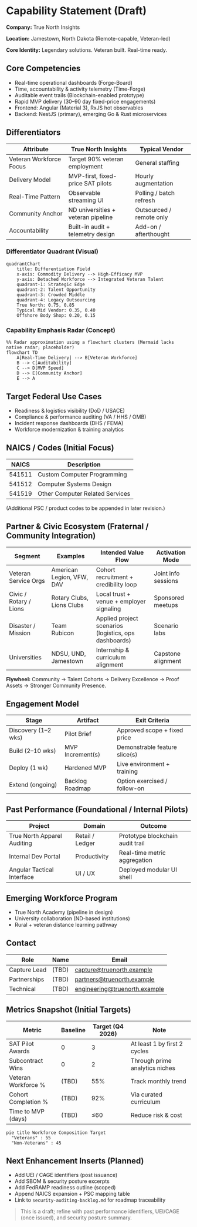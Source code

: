 # Capability Statement (Draft)

**Company:** True North Insights

**Location:** Jamestown, North Dakota (Remote-capable, Veteran-led)

**Core Identity:** Legendary solutions. Veteran built. Real-time ready.

## Core Competencies

- Real-time operational dashboards (Forge-Board)
- Time, accountability & activity telemetry (Time-Forge)
- Auditable event trails (Blockchain-enabled prototype)
- Rapid MVP delivery (30–90 day fixed-price engagements)
- Frontend: Angular (Material 3), RxJS hot observables
- Backend: NestJS (primary), emerging Go & Rust microservices

## Differentiators

| Attribute               | True North Insights                | Typical Vendor           |
| ----------------------- | ---------------------------------- | ------------------------ |
| Veteran Workforce Focus | Target 90% veteran employment      | General staffing         |
| Delivery Model          | MVP-first, fixed-price SAT pilots  | Hourly augmentation      |
| Real-Time Pattern       | Observable streaming UI            | Polling / batch refresh  |
| Community Anchor        | ND universities + veteran pipeline | Outsourced / remote only |
| Accountability          | Built-in audit + telemetry design  | Add-on / afterthought    |

### Differentiator Quadrant (Visual)

```mermaid
quadrantChart
    title: Differentiation Field
    x-axis: Commodity Delivery --> High-Efficacy MVP
    y-axis: Detached Workforce --> Integrated Veteran Talent
    quadrant-1: Strategic Edge
    quadrant-2: Talent Opportunity
    quadrant-3: Crowded Middle
    quadrant-4: Legacy Outsourcing
    True North: 0.75, 0.85
    Typical Mid Vendor: 0.35, 0.40
    Offshore Body Shop: 0.20, 0.15
```

### Capability Emphasis Radar (Concept)

```mermaid
%% Radar approximation using a flowchart clusters (Mermaid lacks native radar; placeholder)
flowchart TD
    A[Real-Time Delivery] --> B[Veteran Workforce]
    B --> C[Auditability]
    C --> D[MVP Speed]
    D --> E[Community Anchor]
    E --> A
```

## Target Federal Use Cases

- Readiness & logistics visibility (DoD / USACE)
- Compliance & performance auditing (VA / HHS / OMB)
- Incident response dashboards (DHS / FEMA)
- Workforce modernization & training analytics

## NAICS / Codes (Initial Focus)

| NAICS  | Description                     |
| ------ | ------------------------------- |
| 541511 | Custom Computer Programming     |
| 541512 | Computer Systems Design         |
| 541519 | Other Computer Related Services |

(Additional PSC / product codes to be appended in later revision.)

## Partner & Civic Ecosystem (Fraternal / Community Integration)

| Segment                | Examples                  | Intended Value Flow                                   | Activation Mode     |
| ---------------------- | ------------------------- | ----------------------------------------------------- | ------------------- |
| Veteran Service Orgs   | American Legion, VFW, DAV | Cohort recruitment + credibility loop                 | Joint info sessions |
| Civic / Rotary / Lions | Rotary Clubs, Lions Clubs | Local trust + venue + employer signaling              | Sponsored meetups   |
| Disaster / Mission     | Team Rubicon              | Applied project scenarios (logistics, ops dashboards) | Scenario labs       |
| Universities           | NDSU, UND, Jamestown      | Internship & curriculum alignment                     | Capstone alignment  |

**Flywheel:** Community → Talent Cohorts → Delivery Excellence → Proof Assets → Stronger Community Presence.

## Engagement Model

| Stage               | Artifact         | Exit Criteria                 |
| ------------------- | ---------------- | ----------------------------- |
| Discovery (1–2 wks) | Pilot Brief      | Approved scope + fixed price  |
| Build (2–10 wks)    | MVP Increment(s) | Demonstrable feature slice(s) |
| Deploy (1 wk)       | Hardened MVP     | Live environment + training   |
| Extend (ongoing)    | Backlog Roadmap  | Option exercised / follow-on  |

## Past Performance (Foundational / Internal Pilots)

| Project                     | Domain          | Outcome                          |
| --------------------------- | --------------- | -------------------------------- |
| True North Apparel Auditing | Retail / Ledger | Prototype blockchain audit trail |
| Internal Dev Portal         | Productivity    | Real-time metric aggregation     |
| Angular Tactical Interface  | UI / UX         | Deployed modular UI shell        |

## Emerging Workforce Program

- True North Academy (pipeline in design)
- University collaboration (ND-based institutions)
- Rural + veteran distance learning pathway

## Contact

| Role         | Name  | Email                           |
| ------------ | ----- | ------------------------------- |
| Capture Lead | (TBD) | <capture@truenorth.example>     |
| Partnerships | (TBD) | <partners@truenorth.example>    |
| Technical    | (TBD) | <engineering@truenorth.example> |

## Metrics Snapshot (Initial Targets)

| Metric              | Baseline | Target (Q4 2026) | Note                           |
| ------------------- | -------- | ---------------- | ------------------------------ |
| SAT Pilot Awards    | 0        | 3                | At least 1 by first 2 cycles   |
| Subcontract Wins    | 0        | 2                | Through prime analytics niches |
| Veteran Workforce % | (TBD)    | 55%              | Track monthly trend            |
| Cohort Completion % | (TBD)    | 92%              | Via curated curriculum         |
| Time to MVP (days)  | (TBD)    | ≤60              | Reduce risk & cost             |

```mermaid
pie title Workforce Composition Target
  "Veterans" : 55
  "Non-Veterans" : 45
```

## Next Enhancement Inserts (Planned)

- Add UEI / CAGE identifiers (post issuance)
- Add SBOM & security posture excerpts
- Add FedRAMP readiness outline (scoped)
- Append NAICS expansion + PSC mapping table
- Link to `security-auditing-backlog.md` for roadmap traceability

> This is a draft; refine with past performance identifiers, UEI/CAGE (once issued), and security posture summary.
